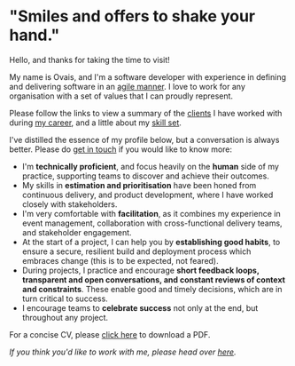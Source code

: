 # "Smiles and offers to shake your hand."

Hello, and thanks for taking the time to visit!

My name is Ovais, and I'm a software developer with experience in defining and delivering software in an [agile manner](http://www.agilemaxims.com/).  I love to work for any organisation with a set of values that I can proudly represent.

Please follow the links to view a summary of the [clients](client-list) I have worked with during [my career](employment-history), and a little about my [skill set](skills-summary).

I've distilled the essence of my profile below, but a conversation is always better. Please do [get in touch](contact) if you would like to know more:

- I'm **technically proficient**, and focus heavily on the **human** side of my practice, supporting teams to discover and achieve their outcomes.
- My skills in **estimation and prioritisation** have been honed from continuous delivery, and product development, where I have worked closely with stakeholders.
- I'm very comfortable with **facilitation**, as it combines my experience in event management, collaboration with cross-functional delivery teams, and stakeholder engagement.
- At the start of a project, I can help you by **establishing good habits**, to ensure a secure, resilient build and deployment process which embraces change (this is to be expected, not feared).
- During projects, I practice and encourage **short feedback loops, transparent and open conversations, and constant reviews of context and constraints**.  These enable good and timely decisions, which are in turn critical to success.
- I encourage teams to **celebrate success** not only at the end, but throughout any project.


For a concise CV, please [click here](https://1drv.ms/b/s!AiXdbfYFdG7uhCToingFvAPdpqPB?e=BUQgOz) to download a PDF.

_If you think you'd like to work with me, please head over [here](new-employer)._
